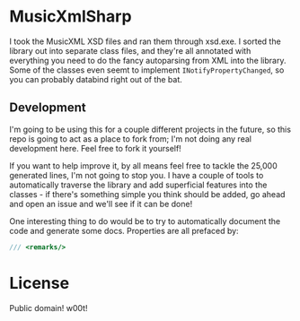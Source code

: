 # MusicXmlSharp

I took the MusicXML XSD files and ran them through xsd.exe. I sorted the library out into separate class files, and they're all annotated with everything you need to do the fancy autoparsing from XML into the library. Some of the classes even seemt to implement `INotifyPropertyChanged`, so you can probably databind right out of the bat.

## Development

I'm going to be using this for a couple different projects in the future, so this repo is going to act as a place to fork from; I'm not doing any real development here. Feel free to fork it yourself!

If you want to help improve it, by all means feel free to tackle the 25,000 generated lines, I'm not going to stop you. I have a couple of tools to automatically traverse the library and add superficial features into the classes - if there's something simple you think should be added, go ahead and open an issue and we'll see if it can be done!

One interesting thing to do would be to try to automatically document the code and generate some docs. Properties are all prefaced by:

```c#
/// <remarks/>
```

# License

Public domain! w00t!
